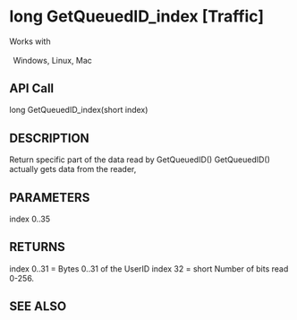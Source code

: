# long GetQueuedID_index [Traffic]

Works with <p class="s1" style="padding-top: 2pt;padding-left: 5pt;text-indent: 0pt;text-align: left;"><a name="bookmark79">&zwnj;</a>Windows, Linux, Mac<a name="bookmark80">&zwnj;</a></p>

## API Call
long GetQueuedID_index(short index)
## DESCRIPTION
Return specific part of the data read by GetQueuedID() GetQueuedID() actually gets data from the reader,

## PARAMETERS
index 0..35

## RETURNS
index 0..31 = Bytes 0..31 of the UserID index 32 = short Number of bits read 0-256.

## SEE ALSO

